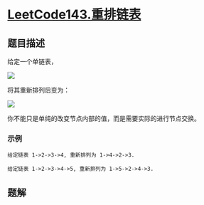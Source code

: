 # [LeetCode143.重排链表](https://leetcode-cn.com/problems/reorder-list/)
## 题目描述
给定一个单链表，

![](https://picgp.oss-cn-beijing.aliyuncs.com/img/20200718213526.png)

将其重新排列后变为：

![](https://picgp.oss-cn-beijing.aliyuncs.com/img/20200718213544.png)

你不能只是单纯的改变节点内部的值，而是需要实际的进行节点交换。

### 示例
```
给定链表 1->2->3->4, 重新排列为 1->4->2->3.

给定链表 1->2->3->4->5, 重新排列为 1->5->2->4->3.
```
## 题解
```java

